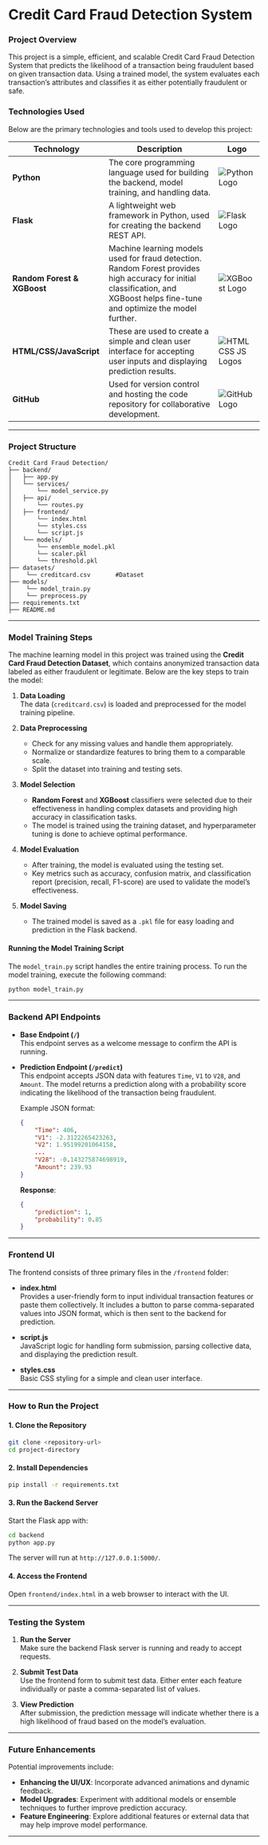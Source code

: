 # Credit Card Fraud Detection System

### Project Overview
This project is a simple, efficient, and scalable Credit Card Fraud Detection System that predicts the likelihood of a transaction being fraudulent based on given transaction data. Using a trained model, the system evaluates each transaction’s attributes and classifies it as either potentially fraudulent or safe.

### Technologies Used

Below are the primary technologies and tools used to develop this project:

| Technology | Description | Logo |
|------------|-------------|------|
| **Python** | The core programming language used for building the backend, model training, and handling data. | ![Python Logo](https://www.python.org/static/community_logos/python-logo-master-v3-TM.png) |
| **Flask** | A lightweight web framework in Python, used for creating the backend REST API. | ![Flask Logo](https://flask.palletsprojects.com/en/2.1.x/_images/flask-logo.png) |
| **Random Forest & XGBoost** | Machine learning models used for fraud detection. Random Forest provides high accuracy for initial classification, and XGBoost helps fine-tune and optimize the model further. | ![XGBoost Logo](https://upload.wikimedia.org/wikipedia/commons/6/69/XGBoost_logo.png) |
| **HTML/CSS/JavaScript** | These are used to create a simple and clean user interface for accepting user inputs and displaying prediction results. | ![HTML CSS JS Logos](https://upload.wikimedia.org/wikipedia/commons/3/38/HTML5_Badge.svg) |
| **GitHub** | Used for version control and hosting the code repository for collaborative development. | ![GitHub Logo](https://github.githubassets.com/images/modules/logos_page/GitHub-Mark.png) |

---

### Project Structure

```plaintext
Credit Card Fraud Detection/
├── backend/
│   ├── app.py          
│   └── services/
│       └── model_service.py
│   ├── api/
│       └── routes.py
│   ├── frontend/
│       └── index.html                
│       └── styles.css                
│       └── script.js
│   └── models/
│       └── ensemble_model.pkl
│       └── scaler.pkl
│       └── threshold.pkl
├── datasets/
│    └── creditcard.csv       #Dataset
├── models/
│    └── model_train.py
│    └── preprocess.py
├── requirements.txt
├── README.md
```

---

### Model Training Steps

The machine learning model in this project was trained using the **Credit Card Fraud Detection Dataset**, which contains anonymized transaction data labeled as either fraudulent or legitimate. Below are the key steps to train the model:

1. **Data Loading**  
   The data (`creditcard.csv`) is loaded and preprocessed for the model training pipeline.

2. **Data Preprocessing**  
   - Check for any missing values and handle them appropriately.
   - Normalize or standardize features to bring them to a comparable scale.
   - Split the dataset into training and testing sets.

3. **Model Selection**  
   - **Random Forest** and **XGBoost** classifiers were selected due to their effectiveness in handling complex datasets and providing high accuracy in classification tasks.
   - The model is trained using the training dataset, and hyperparameter tuning is done to achieve optimal performance.

4. **Model Evaluation**  
   - After training, the model is evaluated using the testing set.
   - Key metrics such as accuracy, confusion matrix, and classification report (precision, recall, F1-score) are used to validate the model’s effectiveness.

5. **Model Saving**  
   - The trained model is saved as a `.pkl` file for easy loading and prediction in the Flask backend.

#### Running the Model Training Script

The `model_train.py` script handles the entire training process. To run the model training, execute the following command:

```bash
python model_train.py
```

---

### Backend API Endpoints

- **Base Endpoint (`/`)**  
  This endpoint serves as a welcome message to confirm the API is running.

- **Prediction Endpoint (`/predict`)**  
  This endpoint accepts JSON data with features `Time`, `V1` to `V28`, and `Amount`. The model returns a prediction along with a probability score indicating the likelihood of the transaction being fraudulent.

  Example JSON format:

  ```json
  {
      "Time": 406,
      "V1": -2.3122265423263,
      "V2": 1.95199201064158,
      ...
      "V28": -0.143275874698919,
      "Amount": 239.93
  }
  ```

  **Response**:
  
  ```json
  {
      "prediction": 1,
      "probability": 0.85
  }
  ```

---

### Frontend UI

The frontend consists of three primary files in the `/frontend` folder:

- **index.html**  
  Provides a user-friendly form to input individual transaction features or paste them collectively. It includes a button to parse comma-separated values into JSON format, which is then sent to the backend for prediction.

- **script.js**  
  JavaScript logic for handling form submission, parsing collective data, and displaying the prediction result.

- **styles.css**  
  Basic CSS styling for a simple and clean user interface.

---

### How to Run the Project

#### 1. Clone the Repository
```bash
git clone <repository-url>
cd project-directory
```

#### 2. Install Dependencies
```bash
pip install -r requirements.txt
```

#### 3. Run the Backend Server
Start the Flask app with:
```bash
cd backend
python app.py
```
The server will run at `http://127.0.0.1:5000/`.

#### 4. Access the Frontend
Open `frontend/index.html` in a web browser to interact with the UI.

---

### Testing the System

1. **Run the Server**  
   Make sure the backend Flask server is running and ready to accept requests.

2. **Submit Test Data**  
   Use the frontend form to submit test data. Either enter each feature individually or paste a comma-separated list of values.

3. **View Prediction**  
   After submission, the prediction message will indicate whether there is a high likelihood of fraud based on the model’s evaluation.

---

### Future Enhancements

Potential improvements include:

- **Enhancing the UI/UX**: Incorporate advanced animations and dynamic feedback.
- **Model Upgrades**: Experiment with additional models or ensemble techniques to further improve prediction accuracy.
- **Feature Engineering**: Explore additional features or external data that may help improve model performance.

---
